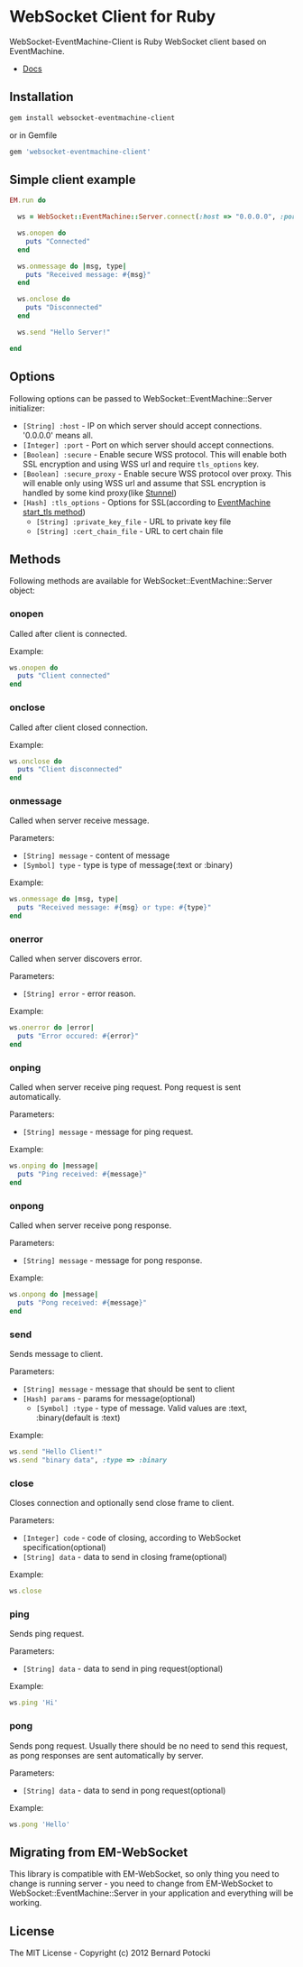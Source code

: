 # WebSocket Client for Ruby

WebSocket-EventMachine-Client is Ruby WebSocket client based on EventMachine.

- [Docs](http://rdoc.info/github/imanel/websocket-eventmachine-client/master/frames)

## Installation

``` bash
gem install websocket-eventmachine-client
```

or in Gemfile

``` ruby
gem 'websocket-eventmachine-client'
```

## Simple client example

```ruby
EM.run do

  ws = WebSocket::EventMachine::Server.connect(:host => "0.0.0.0", :port => 8080)

  ws.onopen do
    puts "Connected"
  end

  ws.onmessage do |msg, type|
    puts "Received message: #{msg}"
  end

  ws.onclose do
    puts "Disconnected"
  end

  ws.send "Hello Server!"

end
```

## Options

Following options can be passed to WebSocket::EventMachine::Server initializer:

- `[String] :host` - IP on which server should accept connections. '0.0.0.0' means all.
- `[Integer] :port` - Port on which server should accept connections.
- `[Boolean] :secure` - Enable secure WSS protocol. This will enable both SSL encryption and using WSS url and require `tls_options` key.
- `[Boolean] :secure_proxy` - Enable secure WSS protocol over proxy. This will enable only using WSS url and assume that SSL encryption is handled by some kind proxy(like [Stunnel](http://www.stunnel.org/))
- `[Hash] :tls_options` - Options for SSL(according to [EventMachine start_tls method](http://eventmachine.rubyforge.org/EventMachine/Connection.html#start_tls-instance_method))
  - `[String] :private_key_file` - URL to private key file
  - `[String] :cert_chain_file` - URL to cert chain file

## Methods

Following methods are available for WebSocket::EventMachine::Server object:

### onopen

Called after client is connected.

Example:

```ruby
ws.onopen do
  puts "Client connected"
end
```

### onclose

Called after client closed connection.

Example:

```ruby
ws.onclose do
  puts "Client disconnected"
end
```

### onmessage

Called when server receive message.

Parameters:

- `[String] message` - content of message
- `[Symbol] type` - type is type of message(:text or :binary)

Example:

```ruby
ws.onmessage do |msg, type|
  puts "Received message: #{msg} or type: #{type}"
end
```

### onerror

Called when server discovers error.

Parameters:

- `[String] error` - error reason.

Example:

```ruby
ws.onerror do |error|
  puts "Error occured: #{error}"
end
```

### onping

Called when server receive ping request. Pong request is sent automatically.

Parameters:

- `[String] message` - message for ping request.

Example:

```ruby
ws.onping do |message|
  puts "Ping received: #{message}"
end
```

### onpong

Called when server receive pong response.

Parameters:

- `[String] message` - message for pong response.

Example:

```ruby
ws.onpong do |message|
  puts "Pong received: #{message}"
end
```

### send

Sends message to client.

Parameters:

- `[String] message` - message that should be sent to client
- `[Hash] params` - params for message(optional)
  - `[Symbol] :type` - type of message. Valid values are :text, :binary(default is :text)

Example:

```ruby
ws.send "Hello Client!"
ws.send "binary data", :type => :binary
```

### close

Closes connection and optionally send close frame to client.

Parameters:

- `[Integer] code` - code of closing, according to WebSocket specification(optional)
- `[String] data` - data to send in closing frame(optional)

Example:

```ruby
ws.close
```

### ping

Sends ping request.

Parameters:

- `[String] data` - data to send in ping request(optional)

Example:

```ruby
ws.ping 'Hi'
```

### pong

Sends pong request. Usually there should be no need to send this request, as pong responses are sent automatically by server.

Parameters:

- `[String] data` - data to send in pong request(optional)

Example:

``` ruby
ws.pong 'Hello'
```

## Migrating from EM-WebSocket

This library is compatible with EM-WebSocket, so only thing you need to change is running server - you need to change from EM-WebSocket to WebSocket::EventMachine::Server in your application and everything will be working.

## License

The MIT License - Copyright (c) 2012 Bernard Potocki
